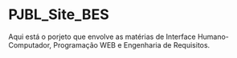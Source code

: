 # PJBL_Site_BES
 Aqui está o porjeto que envolve as matérias de Interface Humano-Computador, Programação WEB e Engenharia de Requisitos.
